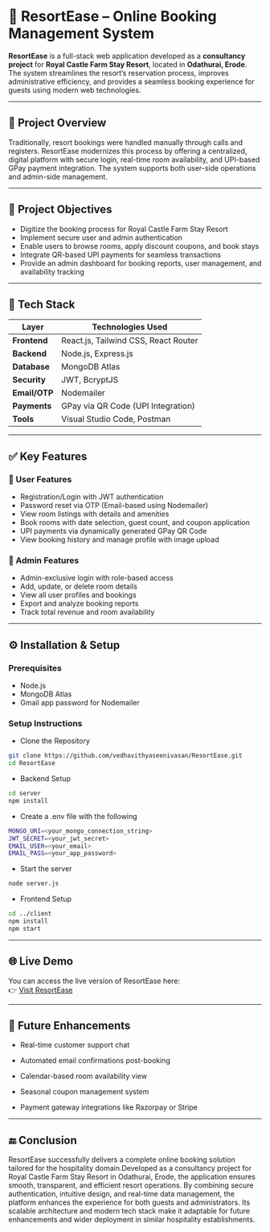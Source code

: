 # 🏨 ResortEase – Online Booking Management System

**ResortEase** is a full-stack web application developed as a **consultancy project** for **Royal Castle Farm Stay Resort**, located in **Odathurai, Erode**. 
The system streamlines the resort’s reservation process, improves administrative efficiency, and provides a seamless booking experience for guests using modern web technologies.

---

## 📌 Project Overview

Traditionally, resort bookings were handled manually through calls and registers. ResortEase modernizes this process by offering a centralized, digital platform with secure login, real-time room availability, and UPI-based GPay payment integration. The system supports both user-side operations and admin-side management.

---

## 🎯 Project Objectives

- Digitize the booking process for Royal Castle Farm Stay Resort
- Implement secure user and admin authentication
- Enable users to browse rooms, apply discount coupons, and book stays
- Integrate QR-based UPI payments for seamless transactions
- Provide an admin dashboard for booking reports, user management, and availability tracking

---

## 🧰 Tech Stack

| Layer         | Technologies Used                        |
|---------------|------------------------------------------|
| **Frontend**  | React.js, Tailwind CSS, React Router     |
| **Backend**   | Node.js, Express.js                      |
| **Database**  | MongoDB Atlas                            |
| **Security**  | JWT, BcryptJS                            |
| **Email/OTP** | Nodemailer                               |
| **Payments**  | GPay via QR Code (UPI Integration)       |
| **Tools**     | Visual Studio Code, Postman              |

---

## ✅ Key Features

### 👤 User Features
- Registration/Login with JWT authentication
- Password reset via OTP (Email-based using Nodemailer)
- View room listings with details and amenities
- Book rooms with date selection, guest count, and coupon application
- UPI payments via dynamically generated GPay QR Code
- View booking history and manage profile with image upload

### 🔐 Admin Features
- Admin-exclusive login with role-based access
- Add, update, or delete room details
- View all user profiles and bookings
- Export and analyze booking reports
- Track total revenue and room availability

---

## ⚙️ Installation & Setup

### Prerequisites
- Node.js
- MongoDB Atlas
- Gmail app password for Nodemailer

### Setup Instructions

- Clone the Repository
```bash
git clone https://github.com/vedhavithyaseenivasan/ResortEase.git
cd ResortEase
```

- Backend Setup
```bash
cd server
npm install
```

- Create a .env file with the following
```bash
MONGO_URI=<your_mongo_connection_string>
JWT_SECRET=<your_jwt_secret>
EMAIL_USER=<your_email>
EMAIL_PASS=<your_app_password>
```

- Start the server
```bash
node server.js
```

- Frontend Setup
```bash
cd ../client
npm install
npm start
```

---

## 🌐 Live Demo

You can access the live version of ResortEase here:  
👉 [Visit ResortEase](https://resort-zeta.vercel.app/)

---

##  🚀 Future Enhancements
- Real-time customer support chat

- Automated email confirmations post-booking

- Calendar-based room availability view

- Seasonal coupon management system

- Payment gateway integrations like Razorpay or Stripe

---

## 🔚 Conclusion

ResortEase successfully delivers a complete online booking solution tailored for the hospitality domain.Developed as a consultancy project for Royal Castle Farm Stay Resort in Odathurai, Erode, the application ensures smooth, transparent, and efficient resort operations. By combining secure authentication, intuitive design, and real-time data management, the platform enhances the experience for both guests and administrators. Its scalable architecture and modern tech stack make it adaptable for future enhancements and wider deployment in similar hospitality establishments.



